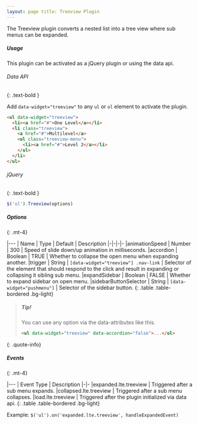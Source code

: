 ```yaml
---
layout: page title: Treeview Plugin
---
```


The Treeview plugin converts a nested list into a tree view where sub menus can be expanded.

##### Usage

This plugin can be activated as a jQuery plugin or using the data api.

###### Data API

{: .text-bold }

Add `data-widget="treeview"` to any `ul` or `ol` element to activate the plugin.

```html
<ul data-widget="treeview">
  <li><a href="#">One Level</a></li>
  <li class="treeview">
    <a href="#">Multilevel</a>
    <ul class="treeview-menu">
      <li><a href="#">Level 2</a></li>
    </ul>
  </li>
</ul>
```

###### jQuery
{: .text-bold }
```js
$('ul').Treeview(options)
```

##### Options

{: .mt-4}

|--- | Name | Type | Default | Description |-|-|-|- |animationSpeed | Number | 300 | Speed of slide down/up animation in
milliseconds. |accordion | Boolean | TRUE | Whether to collapse the open menu when expanding another. |trigger | String
| `[data-widget="treeview"] .nav-link` | Selector of the element that should respond to the click and result in
expanding or collapsing it sibling sub menu. |expandSidebar | Boolean | FALSE | Whether to expand sidebar on open menu.
|sidebarButtonSelector | String | `[data-widget="pushmenu"]` | Selector of the sidebar button. {: .table .table-bordered
.bg-light}

> ##### Tip!
> You can use any option via the data-attributes like this.
> ```html
> <ul data-widget="treeview" data-accordion="false">...</ul>
> ```
{: .quote-info}

##### Events

{: .mt-4}

|--- | Event Type | Description |-|- |expanded.lte.treeview | Triggered after a sub menu expands.
|collapsed.lte.treeview | Triggered after a sub menu collapses. |load.lte.treeview | Triggered after the plugin
initialized via data api. {: .table .table-bordered .bg-light}

Example: `$('ul').on('expanded.lte.treeview', handleExpandedEvent)`

